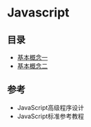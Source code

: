 # Javascript

## 目录

- [基本概念一](./docs/Basic.md)
- [基本概念二](./docs/Basic2.md)

## 参考

- JavaScript高级程序设计
- JavaScript标准参考教程